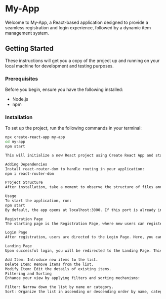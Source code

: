 # My-App

Welcome to My-App, a React-based application designed to provide a seamless registration and login experience, followed by a dynamic item management system.

## Getting Started

These instructions will get you a copy of the project up and running on your local machine for development and testing purposes.

### Prerequisites

Before you begin, ensure you have the following installed:
- Node.js
- npm

### Installation

To set up the project, run the following commands in your terminal:

```bash
npx create-react-app my-app
cd my-app
npm start

This will initialize a new React project using Create React App and start the development server.

Adding Dependencies
Install react-router-dom to handle routing in your application:
npm i react-router-dom

Project Structure
After installation, take a moment to observe the structure of files and folders arranged in the repository and arrange them accordingly to maintain a clean and organized codebase.

Usage
To start the application, run:
npm start
By default, the app opens at localhost:3000. If this port is already in use, the system will prompt you to use an alternative port.

Registration Page
The starting page is the Registration Page, where new users can register by providing a username, email, and password. If the username is already taken, the system will prompt you to choose a different one.

Login Page
After registration, users are directed to the Login Page. Here, you can log in with your username and password credentials.

Landing Page
Upon successful login, you will be redirected to the Landing Page. This page features an array of items displayed in a list format, offering the following functionalities:

Add Item: Introduce new items to the list.
Delete Item: Remove items from the list.
Modify Item: Edit the details of existing items.
Filtering and Sorting
Enhance your view by applying filters and sorting mechanisms:

Filter: Narrow down the list by name or category.
Sort: Organize the list in ascending or descending order by name, category, or date.
